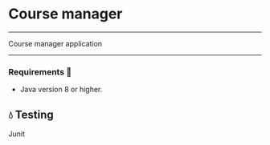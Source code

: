 # Course manager
____________

Course manager application 
____________

### Requirements 🔧
* Java version 8 or higher.

## :droplet: Testing
Junit